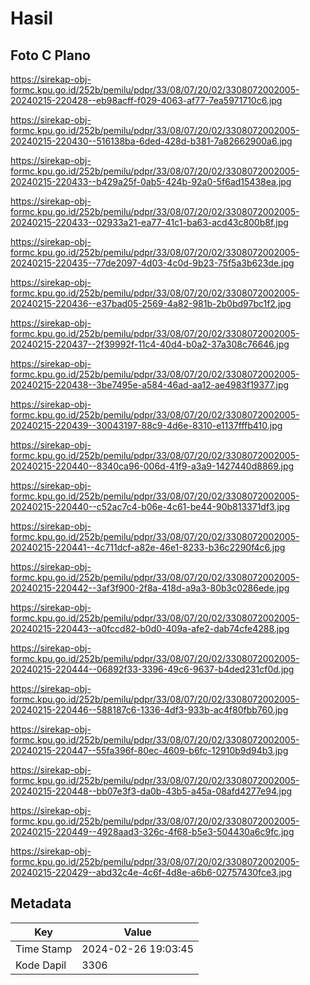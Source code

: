 # Hasil

## Foto C Plano

https://sirekap-obj-formc.kpu.go.id/252b/pemilu/pdpr/33/08/07/20/02/3308072002005-20240215-220428--eb98acff-f029-4063-af77-7ea5971710c6.jpg

https://sirekap-obj-formc.kpu.go.id/252b/pemilu/pdpr/33/08/07/20/02/3308072002005-20240215-220430--516138ba-6ded-428d-b381-7a82662900a6.jpg

https://sirekap-obj-formc.kpu.go.id/252b/pemilu/pdpr/33/08/07/20/02/3308072002005-20240215-220433--b429a25f-0ab5-424b-92a0-5f6ad15438ea.jpg

https://sirekap-obj-formc.kpu.go.id/252b/pemilu/pdpr/33/08/07/20/02/3308072002005-20240215-220433--02933a21-ea77-41c1-ba63-acd43c800b8f.jpg

https://sirekap-obj-formc.kpu.go.id/252b/pemilu/pdpr/33/08/07/20/02/3308072002005-20240215-220435--77de2097-4d03-4c0d-9b23-75f5a3b623de.jpg

https://sirekap-obj-formc.kpu.go.id/252b/pemilu/pdpr/33/08/07/20/02/3308072002005-20240215-220436--e37bad05-2569-4a82-981b-2b0bd97bc1f2.jpg

https://sirekap-obj-formc.kpu.go.id/252b/pemilu/pdpr/33/08/07/20/02/3308072002005-20240215-220437--2f39992f-11c4-40d4-b0a2-37a308c76646.jpg

https://sirekap-obj-formc.kpu.go.id/252b/pemilu/pdpr/33/08/07/20/02/3308072002005-20240215-220438--3be7495e-a584-46ad-aa12-ae4983f19377.jpg

https://sirekap-obj-formc.kpu.go.id/252b/pemilu/pdpr/33/08/07/20/02/3308072002005-20240215-220439--30043197-88c9-4d6e-8310-e1137fffb410.jpg

https://sirekap-obj-formc.kpu.go.id/252b/pemilu/pdpr/33/08/07/20/02/3308072002005-20240215-220440--8340ca96-006d-41f9-a3a9-1427440d8869.jpg

https://sirekap-obj-formc.kpu.go.id/252b/pemilu/pdpr/33/08/07/20/02/3308072002005-20240215-220440--c52ac7c4-b06e-4c61-be44-90b813371df3.jpg

https://sirekap-obj-formc.kpu.go.id/252b/pemilu/pdpr/33/08/07/20/02/3308072002005-20240215-220441--4c711dcf-a82e-46e1-8233-b36c2290f4c6.jpg

https://sirekap-obj-formc.kpu.go.id/252b/pemilu/pdpr/33/08/07/20/02/3308072002005-20240215-220442--3af3f900-2f8a-418d-a9a3-80b3c0286ede.jpg

https://sirekap-obj-formc.kpu.go.id/252b/pemilu/pdpr/33/08/07/20/02/3308072002005-20240215-220443--a0fccd82-b0d0-409a-afe2-dab74cfe4288.jpg

https://sirekap-obj-formc.kpu.go.id/252b/pemilu/pdpr/33/08/07/20/02/3308072002005-20240215-220444--06892f33-3396-49c6-9637-b4ded231cf0d.jpg

https://sirekap-obj-formc.kpu.go.id/252b/pemilu/pdpr/33/08/07/20/02/3308072002005-20240215-220446--588187c6-1336-4df3-933b-ac4f80fbb760.jpg

https://sirekap-obj-formc.kpu.go.id/252b/pemilu/pdpr/33/08/07/20/02/3308072002005-20240215-220447--55fa396f-80ec-4609-b6fc-12910b9d94b3.jpg

https://sirekap-obj-formc.kpu.go.id/252b/pemilu/pdpr/33/08/07/20/02/3308072002005-20240215-220448--bb07e3f3-da0b-43b5-a45a-08afd4277e94.jpg

https://sirekap-obj-formc.kpu.go.id/252b/pemilu/pdpr/33/08/07/20/02/3308072002005-20240215-220449--4928aad3-326c-4f68-b5e3-504430a6c9fc.jpg

https://sirekap-obj-formc.kpu.go.id/252b/pemilu/pdpr/33/08/07/20/02/3308072002005-20240215-220429--abd32c4e-4c6f-4d8e-a6b6-02757430fce3.jpg


## Metadata

| Key        | Value               |
| ---------- | ------------------- |
| Time Stamp | 2024-02-26 19:03:45 |
| Kode Dapil | 3306                |



